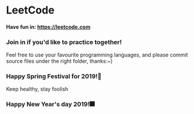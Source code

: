 # LeetCode

#### Have fun in: https://leetcode.com

### Join in if you'd like to practice together! 

Feel free to use your favourite programming languages, and please commit source files under the right folder, thanks:~)

### Happy Spring Festival for 2019!🎇 

Keep healthy, stay foolish

### Happy New Year's day 2019!🎆
